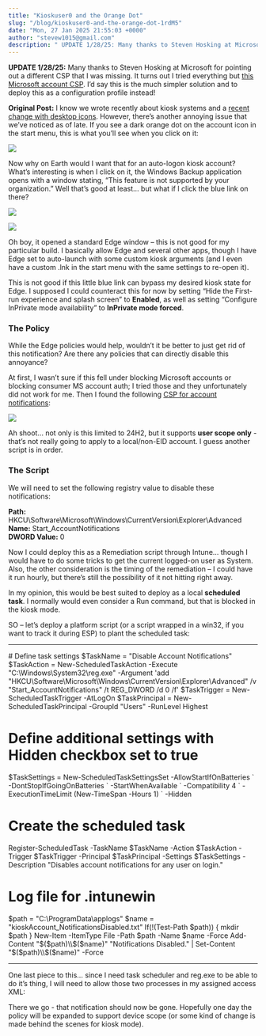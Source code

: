 ```yaml
---
title: "Kioskuser0 and the Orange Dot"
slug: "/blog/kioskuser0-and-the-orange-dot-1rdM5"
date: "Mon, 27 Jan 2025 21:55:03 +0000"
author: "stevew1015@gmail.com"
description: " UPDATE 1/28/25: Many thanks to Steven Hosking at Microsoft for pointing out a different CSP that I was missing. It turns out I tried everything but this Microsoft account CSP. I’d say this is the much simpler solution and to deploy this as a configuration profile instead!Original Post:"
---
```


**UPDATE 1/28/25:** Many thanks to Steven Hosking at Microsoft for pointing out a different CSP that I was missing. It turns out I tried everything but [this Microsoft account CSP](https://learn.microsoft.com/en-au/windows/client-management/mdm/policy-csp-LocalPoliciesSecurityOptions#accounts_blockmicrosoftaccounts). I’d say this is the much simpler solution and to deploy this as a configuration profile instead!

**Original Post:** I know we wrote recently about kiosk systems and a [recent change with desktop icons](https://www.getrubix.com/blog/so-along-kiosk-desktop-icons). However, there’s another annoying issue that we’ve noticed as of late. If you see a dark orange dot on the account icon in the start menu, this is what you’ll see when you click on it:

![](https://getrubixsitecms.blob.core.windows.net/public-assets/content/v1/5dd365a31aa1fd743bc30b8e/99d1d9b0-77d3-4368-9a7c-7f193dfce429/accountnotice1.png)

Now why on Earth would I want that for an auto-logon kiosk account? What’s interesting is when I click on it, the Windows Backup application opens with a window stating, “This feature is not supported by your organization.” Well that’s good at least… but what if I click the blue link on there?

![](https://getrubixsitecms.blob.core.windows.net/public-assets/content/v1/5dd365a31aa1fd743bc30b8e/5f3f6e93-fb74-4de4-ac9a-19d25651bbaa/accountnotice2.png)

![](https://getrubixsitecms.blob.core.windows.net/public-assets/content/v1/5dd365a31aa1fd743bc30b8e/31ca452b-581b-4d7a-84e6-a2bfbf710a11/accountnotice3.png)

Oh boy, it opened a standard Edge window – this is not good for my particular build. I basically allow Edge and several other apps, though I have Edge set to auto-launch with some custom kiosk arguments (and I even have a custom .lnk in the start menu with the same settings to re-open it).

This is not good if this little blue link can bypass my desired kiosk state for Edge. I supposed I could counteract this for now by setting “Hide the First-run experience and splash screen” to **Enabled**, as well as setting “Configure InPrivate mode availability” to **InPrivate mode forced**.

### **The Policy**

While the Edge policies would help, wouldn’t it be better to just get rid of this notification? Are there any policies that can directly disable this annoyance?

At first, I wasn’t sure if this fell under blocking Microsoft accounts or blocking consumer MS account auth; I tried those and they unfortunately did not work for me. Then I found the following [CSP for account notifications](https://learn.microsoft.com/en-us/windows/client-management/mdm/policy-csp-notifications#disableaccountnotifications):

![](https://getrubixsitecms.blob.core.windows.net/public-assets/content/v1/5dd365a31aa1fd743bc30b8e/4bd6447f-d654-44f9-80e4-cd065455099b/accountnotice4.png)

Ah shoot… not only is this limited to 24H2, but it supports **user scope only** - that’s not really going to apply to a local/non-EID account. I guess another script is in order.

### **The Script**

We will need to set the following registry value to disable these notifications:

**Path:** HKCU\\Software\\Microsoft\\Windows\\CurrentVersion\\Explorer\\Advanced  
**Name:** Start\_AccountNotifications  
**DWORD Value:** 0

Now I could deploy this as a Remediation script through Intune… though I would have to do some tricks to get the current logged-on user as System. Also, the other consideration is the timing of the remediation – I could have it run hourly, but there’s still the possibility of it not hitting right away.

In my opinion, this would be best suited to deploy as a local **scheduled task**. I normally would even consider a Run command, but that is blocked in the kiosk mode.

SO – let’s deploy a platform script (or a script wrapped in a win32, if you want to track it during ESP) to plant the scheduled task:

* * *

\# Define task settings
$TaskName = "Disable Account Notifications"
$TaskAction = New-ScheduledTaskAction -Execute "C:\\Windows\\System32\\reg.exe" -Argument 'add "HKCU\\Software\\Microsoft\\Windows\\CurrentVersion\\Explorer\\Advanced" /v "Start\_AccountNotifications" /t REG\_DWORD /d 0 /f'
$TaskTrigger = New-ScheduledTaskTrigger -AtLogOn
$TaskPrincipal = New-ScheduledTaskPrincipal -GroupId "Users" -RunLevel Highest

# Define additional settings with Hidden checkbox set to true
$TaskSettings = New-ScheduledTaskSettingsSet -AllowStartIfOnBatteries \`
-DontStopIfGoingOnBatteries \`
-StartWhenAvailable \`
-Compatibility 4 \`
-ExecutionTimeLimit (New-TimeSpan -Hours 1) \`
-Hidden

# Create the scheduled task
Register-ScheduledTask -TaskName $TaskName -Action $TaskAction -Trigger $TaskTrigger -Principal $TaskPrincipal -Settings $TaskSettings -Description "Disables account notifications for any user on login."

# Log file for .intunewin
$path = "C:\\ProgramData\\applogs"
$name = "kioskAccount\_NotificationsDisabled.txt"
If(!(Test-Path $path)) {
    mkdir $path
}
New-Item -ItemType File -Path $path -Name $name -Force
Add-Content "$($path)\\$($name)" "Notifications Disabled." | Set-Content "$($path)\\$($name)" -Force 

* * *

One last piece to this… since I need task scheduler and reg.exe to be able to do it’s thing, I will need to allow those two processes in my assigned access XML:

<AllowedApps>
      <App DesktopAppPath="C:\\Windows\\System32\\schtasks.exe />
      <App DesktopAppPath="C:\\Windows\\System32\\reg.exe />

There we go - that notification should now be gone. Hopefully one day the policy will be expanded to support device scope (or some kind of change is made behind the scenes for kiosk mode).